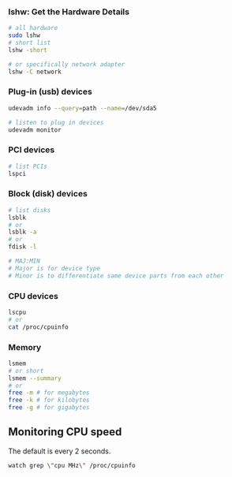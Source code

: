 ### lshw: Get the Hardware Details

```bash
# all hardware
sudo lshw
# short list
lshw -short

# or specifically network adapter
lshw -C network
```

### Plug-in (usb) devices

```bash
udevadm info --query=path --name=/dev/sda5

# listen to plug in devices
udevadm monitor
```

### PCI devices

```bash
# list PCIs
lspci
```

### Block (disk) devices

```bash
# list disks
lsblk
# or
lsblk -a
# or
fdisk -l

# MAJ:MIN
# Major is for device type
# Minor is to differentiate same device parts from each other
```

### CPU devices

```bash
lscpu
# or
cat /proc/cpuinfo
```

### Memory

```bash
lsmem
# or short
lsmem --summary
# or
free -m # for megabytes
free -k # for kilobytes
free -g # for gigabytes
```

## Monitoring CPU speed

The default is every 2 seconds.

```bash
watch grep \"cpu MHz\" /proc/cpuinfo
```
